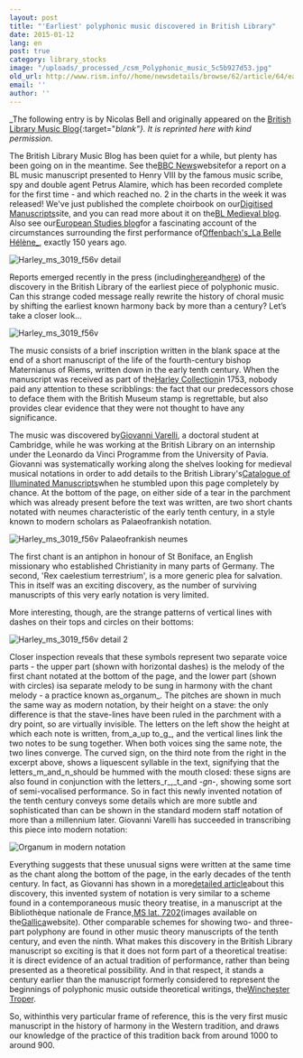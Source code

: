 ```yaml
---
layout: post
title: "'Earliest' polyphonic music discovered in British Library"
date: 2015-01-12
lang: en
post: true
category: library_stocks
image: "/uploads/_processed_/csm_Polyphonic_music_5c5b927d53.jpg"
old_url: http://www.rism.info//home/newsdetails/browse/62/article/64/earliest-polyphonic-music-discovered-in-british-library.html
email: ''
author: ''
---
```



_The following entry is by Nicolas Bell and originally appeared on the [British Library Music Blog](http://britishlibrary.typepad.co.uk/music/2014/12/earliest-polyphonic-music-discovered-in-british-library.html){:target="_blank"}. It is reprinted here with kind permission._

The British Library Music Blog has been quiet for a while, but plenty has been going on in the meantime. See the[BBC News](http://www.bbc.co.uk/news/uk-england-london-29693410)websitefor a report on a BL music manuscript presented to Henry VIII by the famous music scribe, spy and double agent Petrus Alamire, which has been recorded complete for the first time - and which reached no. 2 in the charts in the week it was released! We've just published the complete choirbook on our[Digitised Manuscripts](http://www.bl.uk/manuscripts/FullDisplay.aspx?index=0&ref=Royal_MS_8_G_VII)site, and you can read more about it on the[BL Medieval blog](http://britishlibrary.typepad.co.uk/digitisedmanuscripts/2014/12/tudor-scribe-and-spy-at-no-2-in-the-official-classical-charts.html). Also see our[European Studies blog](http://britishlibrary.typepad.co.uk/european/2014/12/a-dish-fit-for-the-gods.html)for a fascinating account of the circumstances surrounding the first performance of[Offenbach's_La Belle Hélène_](http://www.bl.uk/manuscripts/FullDisplay.aspx?index=6&ref=Zweig_MS_72), exactly 150 years ago.

![Harley_ms_3019_f56v detail](http://britishlibrary.typepad.co.uk/.a/6a00d8341c464853ef01b8d0ac7683970c-pi)

Reports emerged recently in the press (including[here](http://www.theguardian.com/music/2014/dec/17/polyphonic-music-fragment-origins-rewritten)and[here](http://www.telegraph.co.uk/culture/music/music-news/11297635/Manuscript-showing-birth-of-1000-years-of-choral-music-discovered.html)) of the discovery in the British Library of the earliest piece of polyphonic music. Can this strange coded message really rewrite the history of choral music by shifting the earliest known harmony back by more than a century? Let’s take a closer look…

![Harley_ms_3019_f56v](http://britishlibrary.typepad.co.uk/.a/6a00d8341c464853ef01b8d0ac4d70970c-pi)


The music consists of a brief inscription written in the blank space at the end of a short manuscript of the life of the fourth-century bishop Maternianus of Riems, written down in the early tenth century. When the manuscript was received as part of the[Harley Collection](http://www.bl.uk/reshelp/findhelprestype/manuscripts/harleymss/harleymss.html)in 1753, nobody paid any attention to these scribblings: the fact that our predecessors chose to deface them with the British Museum stamp is regrettable, but also provides clear evidence that they were not thought to have any significance.

The music was discovered by[Giovanni Varelli](http://www.mus.cam.ac.uk/directory/giovanni-varelli), a doctoral student at Cambridge, while he was working at the British Library on an internship under the Leonardo da Vinci Programme from the University of Pavia. Giovanni was systematically working along the shelves looking for medieval
musical notations in order to add details to the British Library's[Catalogue of Illuminated Manuscripts](http://www.bl.uk/catalogues/illuminatedmanuscripts/record.asp?MSID=4050&CollID=8&NStart=3019)when he stumbled upon this page completely by chance. At the bottom of the page, on either side of a tear in the parchment which was already present before the text was written, are two short chants notated with neumes characteristic of the early tenth century, in a style known to modern scholars as Palaeofrankish notation.

![Harley_ms_3019_f56v Palaeofrankish neumes](http://a1.typepad.com/6a0163068f2bbe970d01b8d0ac7509970c-pi)

The first chant is an antiphon in honour of St Boniface, an English missionary who established Christianity in many parts of Germany. The second, 'Rex caelestium terrestrium', is a more generic plea for salvation. This in itself was an exciting discovery, as the number of surviving manuscripts of this very early notation is very limited.

More interesting, though, are the strange patterns of vertical lines with dashes on their tops and circles on their bottoms:

![Harley_ms_3019_f56v detail 2](http://britishlibrary.typepad.co.uk/.a/6a00d8341c464853ef01bb07c75ac0970d-pi)

Closer inspection reveals that these symbols represent two separate voice parts - the upper part (shown with horizontal dashes) is the melody of the first chant notated at the bottom of the page, and the lower part (shown with circles) isa separate melody to be sung in harmony with the chant melody - a practice known as_organum_. The pitches are shown in much the same way as modern notation, by their height on a stave: the only difference is that the stave-lines have been ruled in the parchment with a dry point, so are virtually invisible. The letters on the left show the height at which each note is written, from_a_up to_g_, and the vertical lines link the two notes to be sung together. When both voices sing the same note, the two lines converge. The curved sign, on the third note from the right in the excerpt above, shows a liquescent syllable in the text, signifying that the letters_m_and_n_should be hummed with the mouth closed: these signs are also found in conjunction with the letters_r_,_t_and -_gn_-, showing some sort of semi-vocalised performance. So in fact this newly invented notation of the tenth century conveys some details which are more subtle and sophisticated than can be shown in the standard modern staff notation of more than a millennium later. Giovanni Varelli has succeeded in transcribing this piece into modern notation:

![Organum in modern notation](http://britishlibrary.typepad.co.uk/.a/6a00d8341c464853ef01b8d0ac697b970c-pi)

Everything suggests that these unusual signs were written at the same time as the chant along the bottom of the page, in the early decades of the tenth century. In fact, as Giovanni has shown in a more[detailed article](http://journals.cambridge.org/action/displayAbstract?aid=9017444)about this discovery, this invented system of notation is very similar to a scheme found in a contemporaneous music theory treatise, in a manuscript at the Bibliothèque nationale de France,[MS lat. 7202](http://gallica.bnf.fr/ark:/12148/btv1b8432473s/f119.image.r=7202.langEN)(images available on the[Gallica](http://gallica.bnf.fr/ark:/12148/btv1b8432473s/f119.image.r=7202.langEN)website). Other comparable schemes for showing two- and three-part polyphony are found in other music theory manuscripts of the tenth century, and even the ninth. What makes this discovery in the British Library manuscript so exciting is that it does not form part of a theoretical treatise: it is direct evidence of an actual tradition of performance, rather than being presented as a theoretical possibility. And in that respect, it stands a century earlier than the manuscript formerly considered to represent the beginnings of polyphonic music outside theoretical writings, the[Winchester Troper](http://parkerweb.stanford.edu/parker/actions/manuscript_description_long_display.do?ms_no=473).

So, withinthis very particular frame of reference, this is the very first music manuscript in the history of harmony in the Western tradition, and draws our knowledge of the practice of this tradition back from around 1000 to around 900.

<script type="text/javascript">var switchTo5x=true;</script><script type="text/javascript" src="http://w.sharethis.com/button/buttons.js"></script><script type="text/javascript">stLight.options({publisher: "9b601438-1ce1-49d8-bfd7-9cff5df54c17", doNotHash: false, doNotCopy: false, hashAddressBar: false});</script>